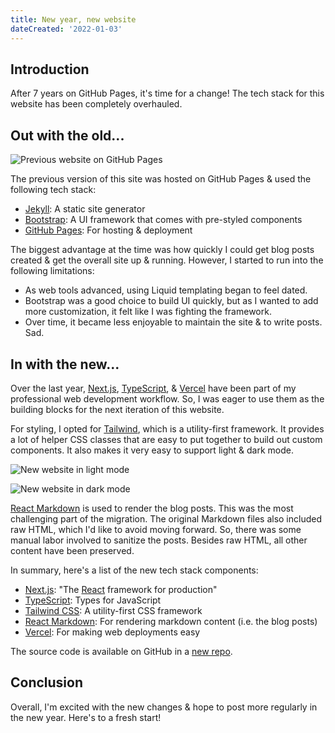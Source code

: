 ```yaml
---
title: New year, new website
dateCreated: '2022-01-03'
---
```


## Introduction

After 7 years on GitHub Pages, it's time for a change! The tech stack for this website has been completely overhauled.

## Out with the old...

![Previous website on GitHub Pages](/images/new-website/github-pages.png)

The previous version of this site was hosted on GitHub Pages & used the following tech stack:

* [Jekyll](http://jekyllrb.com/): A static site generator
* [Bootstrap](https://getbootstrap.com/): A UI framework that comes with pre-styled components
* [GitHub Pages](https://docs.github.com/en/pages/setting-up-a-github-pages-site-with-jekyll): For hosting & deployment

The biggest advantage at the time was how quickly I could get blog posts created & get the overall site up & running. However, I started to run into the following limitations:

* As web tools advanced, using Liquid templating began to feel dated.
* Bootstrap was a good choice to build UI quickly, but as I wanted to add more customization, it felt like I was fighting the framework.
* Over time, it became less enjoyable to maintain the site & to write posts. Sad.

## In with the new...

Over the last year, [Next.js](https://nextjs.org/), [TypeScript](https://www.typescriptlang.org/), & [Vercel](https://vercel.com/) have been part of my professional web development workflow. So, I was eager to use them as the building blocks for the next iteration of this website.

For styling, I opted for [Tailwind](https://tailwindcss.com/), which is a utility-first framework. It provides a lot of helper CSS classes that are easy to put together to build out custom components. It also makes it very easy to support light & dark mode.

![New website in light mode](/images/new-website/light-mode.png)

![New website in dark mode](/images/new-website/dark-mode.png)

[React Markdown](https://github.com/remarkjs/react-markdown) is used to render the blog posts. This was the most challenging part of the migration. The original Markdown files also included raw HTML, which I'd like to avoid moving forward. So, there was some manual labor involved to sanitize the posts. Besides raw HTML, all other content have been preserved.

In summary, here's a list of the new tech stack components:

* [Next.js](https://nextjs.org/): "The [React](https://reactjs.org/) framework for production"
* [TypeScript](https://www.typescriptlang.org/): Types for JavaScript
* [Tailwind CSS](https://tailwindcss.com/): A utility-first CSS framework
* [React Markdown](https://github.com/remarkjs/react-markdown): For rendering markdown content (i.e. the blog posts)
* [Vercel](https://vercel.com/): For making web deployments easy

The source code is available on GitHub in a [new repo](https://github.com/estherjk/esthermakes.tech).

## Conclusion

Overall, I'm excited with the new changes & hope to post more regularly in the new year. Here's to a fresh start!